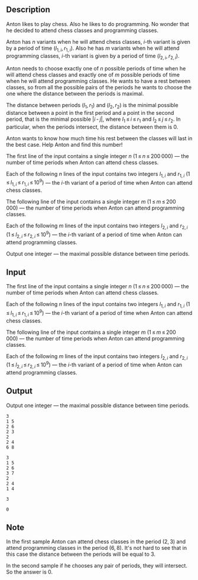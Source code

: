 ## Description

<div><p>Anton likes to play chess. Also he likes to do programming. No wonder that he decided to attend chess classes and programming classes.</p><p>Anton has <span class="tex-span"><i>n</i></span> variants when he will attend chess classes, <span class="tex-span"><i>i</i></span>-th variant is given by a period of time <span class="tex-span">(<i>l</i><sub class="lower-index">1, <i>i</i></sub>, <i>r</i><sub class="lower-index">1, <i>i</i></sub>)</span>. Also he has <span class="tex-span"><i>m</i></span> variants when he will attend programming classes, <span class="tex-span"><i>i</i></span>-th variant is given by a period of time <span class="tex-span">(<i>l</i><sub class="lower-index">2, <i>i</i></sub>, <i>r</i><sub class="lower-index">2, <i>i</i></sub>)</span>.</p><p>Anton needs to choose <span class="tex-font-style-bf">exactly one</span> of <span class="tex-span"><i>n</i></span> possible periods of time when he will attend chess classes and <span class="tex-font-style-bf">exactly one</span> of <span class="tex-span"><i>m</i></span> possible periods of time when he will attend programming classes. He wants to have a rest between classes, so from all the possible pairs of the periods he wants to choose the one where the distance between the periods is maximal.</p><p>The distance between periods <span class="tex-span">(<i>l</i><sub class="lower-index">1</sub>, <i>r</i><sub class="lower-index">1</sub>)</span> and <span class="tex-span">(<i>l</i><sub class="lower-index">2</sub>, <i>r</i><sub class="lower-index">2</sub>)</span> is the minimal possible distance between a point in the first period and a point in the second period, that is the minimal possible <span class="tex-span">|<i>i</i> - <i>j</i>|</span>, where <span class="tex-span"><i>l</i><sub class="lower-index">1</sub> ≤ <i>i</i> ≤ <i>r</i><sub class="lower-index">1</sub></span> and <span class="tex-span"><i>l</i><sub class="lower-index">2</sub> ≤ <i>j</i> ≤ <i>r</i><sub class="lower-index">2</sub></span>. In particular, when the periods intersect, the distance between them is <span class="tex-span">0</span>.</p><p>Anton wants to know how much time his rest between the classes will last in the best case. Help Anton and find this number!</p></div><div class="input-specification"><p>The first line of the input contains a single integer <span class="tex-span"><i>n</i></span> <span class="tex-span">(1 ≤ <i>n</i> ≤ 200 000)</span>&nbsp;— the number of time periods when Anton can attend chess classes.</p><p>Each of the following <span class="tex-span"><i>n</i></span> lines of the input contains two integers <span class="tex-span"><i>l</i><sub class="lower-index">1, <i>i</i></sub></span> and <span class="tex-span"><i>r</i><sub class="lower-index">1, <i>i</i></sub></span> <span class="tex-span">(1 ≤ <i>l</i><sub class="lower-index">1, <i>i</i></sub> ≤ <i>r</i><sub class="lower-index">1, <i>i</i></sub> ≤ 10<sup class="upper-index">9</sup>)</span>&nbsp;— the <span class="tex-span"><i>i</i></span>-th variant of a period of time when Anton can attend chess classes.</p><p>The following line of the input contains a single integer <span class="tex-span"><i>m</i></span> <span class="tex-span">(1 ≤ <i>m</i> ≤ 200 000)</span>&nbsp;— the number of time periods when Anton can attend programming classes.</p><p>Each of the following <span class="tex-span"><i>m</i></span> lines of the input contains two integers <span class="tex-span"><i>l</i><sub class="lower-index">2, <i>i</i></sub></span> and <span class="tex-span"><i>r</i><sub class="lower-index">2, <i>i</i></sub></span> <span class="tex-span">(1 ≤ <i>l</i><sub class="lower-index">2, <i>i</i></sub> ≤ <i>r</i><sub class="lower-index">2, <i>i</i></sub> ≤ 10<sup class="upper-index">9</sup>)</span>&nbsp;— the <span class="tex-span"><i>i</i></span>-th variant of a period of time when Anton can attend programming classes.</p></div><div class="output-specification"><p>Output one integer&nbsp;— the maximal possible distance between time periods.</p></div>

## Input

<p>The first line of the input contains a single integer <span class="tex-span"><i>n</i></span> <span class="tex-span">(1 ≤ <i>n</i> ≤ 200 000)</span>&nbsp;— the number of time periods when Anton can attend chess classes.</p><p>Each of the following <span class="tex-span"><i>n</i></span> lines of the input contains two integers <span class="tex-span"><i>l</i><sub class="lower-index">1, <i>i</i></sub></span> and <span class="tex-span"><i>r</i><sub class="lower-index">1, <i>i</i></sub></span> <span class="tex-span">(1 ≤ <i>l</i><sub class="lower-index">1, <i>i</i></sub> ≤ <i>r</i><sub class="lower-index">1, <i>i</i></sub> ≤ 10<sup class="upper-index">9</sup>)</span>&nbsp;— the <span class="tex-span"><i>i</i></span>-th variant of a period of time when Anton can attend chess classes.</p><p>The following line of the input contains a single integer <span class="tex-span"><i>m</i></span> <span class="tex-span">(1 ≤ <i>m</i> ≤ 200 000)</span>&nbsp;— the number of time periods when Anton can attend programming classes.</p><p>Each of the following <span class="tex-span"><i>m</i></span> lines of the input contains two integers <span class="tex-span"><i>l</i><sub class="lower-index">2, <i>i</i></sub></span> and <span class="tex-span"><i>r</i><sub class="lower-index">2, <i>i</i></sub></span> <span class="tex-span">(1 ≤ <i>l</i><sub class="lower-index">2, <i>i</i></sub> ≤ <i>r</i><sub class="lower-index">2, <i>i</i></sub> ≤ 10<sup class="upper-index">9</sup>)</span>&nbsp;— the <span class="tex-span"><i>i</i></span>-th variant of a period of time when Anton can attend programming classes.</p>

## Output

<p>Output one integer&nbsp;— the maximal possible distance between time periods.</p>





```input1
3
1 5
2 6
2 3
2
2 4
6 8

```




```input2
3
1 5
2 6
3 7
2
2 4
1 4

```




```output1
3

```




```output2
0

```



## Note

<p>In the first sample Anton can attend chess classes in the period <span class="tex-span">(2, 3)</span> and attend programming classes in the period <span class="tex-span">(6, 8)</span>. It's not hard to see that in this case the distance between the periods will be equal to <span class="tex-span">3</span>.</p><p>In the second sample if he chooses any pair of periods, they will intersect. So the answer is <span class="tex-span">0</span>.</p>
